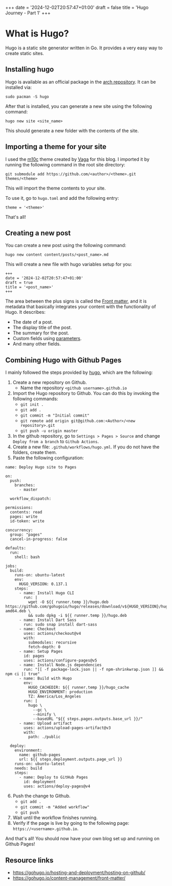 +++
date = '2024-12-02T20:57:47+01:00'
draft = false
title = 'Hugo Journey - Part 1'
+++

# What is Hugo?

Hugo is a static site generator written in Go. It provides a very easy way to create static sites. 

## Installing hugo

Hugo is available as an official package in the [arch repository](https://archlinux.org/packages/extra/x86_64/hugo/). It can be installed via:

```
sudo pacman -S hugo
```

After that is installed, you can generate a new site using the following command:

```
hugo new site <site_name>
```

This should generate a new folder with the contents of the site.

## Importing a theme for your site

I used the [m10c](https://themes.gohugo.io/themes/hugo-theme-m10c/) theme created by [Vaga](https://vaga.io/) for this blog. I imported it by running the following command in the root site directory:

```
git submodule add https://github.com/<author>/<theme>.git themes/<theme>
```

This will import the theme contents to your site.

To use it, go to `hugo.toml` and add the following entry:

```
theme = '<theme>'
```

That's all!

## Creating a new post

You can create a new post using the following command:

```
hugo new content content/posts/<post_name>.md
```

This will create a new file with hugo variables setup for you:

```
+++
date = '2024-12-02T20:57:47+01:00'
draft = true
title = '<post_name>'
+++
```

The area between the plus signs is called the [Front matter](https://gohugo.io/content-management/front-matter/), and it is metadata that basically integrates your content with the functionality of Hugo. It describes:

- The date of a post.
- The display title of the post.
- The summary for the post.
- Custom fields using [parameters](https://gohugo.io/content-management/front-matter/#parameters).
- And many other fields.

## Combining Hugo with Github Pages

I mainly followed the steps provided by [hugo](https://gohugo.io/hosting-and-deployment/hosting-on-github/), which are the following:

1. Create a new repository on Github.
    - Name the repository `<github username>.github.io`
2. Import the Hugo repository to Github. You can do this by invoking the following commands:
    - `git init .`
    - `git add .`
    - `git commit -m "Initial commit"`
    - `git remote add origin git@github.com:<Author>/<new repository>.git`
    - `git push -u origin master`
3. In the github repository, go to `Settings > Pages > Source` and change `Deploy from a branch` to `Github Actions`.
4. Create a new file: `.github/workflows/hugo.yml`. If you do not have the folders, create them.
5. Paste the following configuration:

```
name: Deploy Hugo site to Pages

on:
  push:
    branches:
      - master

  workflow_dispatch:

permissions:
  contents: read
  pages: write
  id-token: write

concurrency:
  group: "pages"
  cancel-in-progress: false

defaults:
  run:
    shell: bash

jobs:
  build:
    runs-on: ubuntu-latest
    env:
      HUGO_VERSION: 0.137.1
    steps:
      - name: Install Hugo CLI
        run: |
          wget -O ${{ runner.temp }}/hugo.deb https://github.com/gohugoio/hugo/releases/download/v${HUGO_VERSION}/hugo_extended_${HUGO_VERSION}_linux-amd64.deb \
          && sudo dpkg -i ${{ runner.temp }}/hugo.deb          
      - name: Install Dart Sass
        run: sudo snap install dart-sass
      - name: Checkout
        uses: actions/checkout@v4
        with:
          submodules: recursive
          fetch-depth: 0
      - name: Setup Pages
        id: pages
        uses: actions/configure-pages@v5
      - name: Install Node.js dependencies
        run: "[[ -f package-lock.json || -f npm-shrinkwrap.json ]] && npm ci || true"
      - name: Build with Hugo
        env:
          HUGO_CACHEDIR: ${{ runner.temp }}/hugo_cache
          HUGO_ENVIRONMENT: production
          TZ: America/Los_Angeles
        run: |
          hugo \
            --gc \
            --minify \
            --baseURL "${{ steps.pages.outputs.base_url }}/"          
      - name: Upload artifact
        uses: actions/upload-pages-artifact@v3
        with:
          path: ./public

  deploy:
    environment:
      name: github-pages
      url: ${{ steps.deployment.outputs.page_url }}
    runs-on: ubuntu-latest
    needs: build
    steps:
      - name: Deploy to GitHub Pages
        id: deployment
        uses: actions/deploy-pages@v4
```

6. Push the change to Github.
    - `git add .`
    - `git commit -m "Added workflow"`
    - `git push`
7. Wait until the workflow finishes running.
8. Verify if the page is live by going to the following page: `https://<username>.github.io`.

And that's all! You should now have your own blog set up and running on Github Pages!

## Resource links

- https://gohugo.io/hosting-and-deployment/hosting-on-github/
- https://gohugo.io/content-management/front-matter/